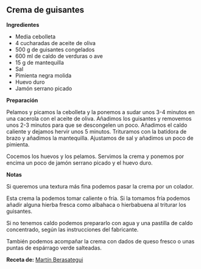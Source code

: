 ## Crema de guisantes

**Ingredientes**

- Media cebolleta
- 4 cucharadas de aceite de oliva
- 500 g de guisantes congelados
- 600 ml de caldo de verduras o ave
- 15 g de mantequilla
- Sal
- Pimienta negra molida
- Huevo duro
- Jamón serrano picado

**Preparación**

Pelamos y picamos la cebolleta y la ponemos a sudar unos 3-4 minutos en una cacerola con el aceite de oliva. Añadimos los guisantes y removemos unos 2-3 minutos para que se descongelen un poco. Añadimos el caldo caliente y dejamos hervir unos 5 minutos. Trituramos con la batidora de brazo y añadimos la mantequilla. Ajustamos de sal y añadimos un poco de pimienta.

Cocemos los huevos y los pelamos. Servimos la crema y ponemos por encima un poco de jamón serrano picado y el huevo duro.

**Notas**

Si queremos una textura más fina podemos pasar la crema por un colador.

Esta crema la podemos tomar caliente o fría. Si la tomamos fría podemos añadir alguna hierba fresca como albahaca o hierbabuena al triturar los guisantes.

Si no tenemos caldo podemos prepararlo con agua y una pastilla de caldo concentrado, según las instrucciones del fabricante.

También podemos acompañar la crema con dados de queso fresco o unas puntas de espárrago verde salteadas.

**Receta de:** [Martín Berasategui](http://www.martinberasategui.com/blog/2013/05/08/la-ventana-crema-de-guisantes-congelados/)